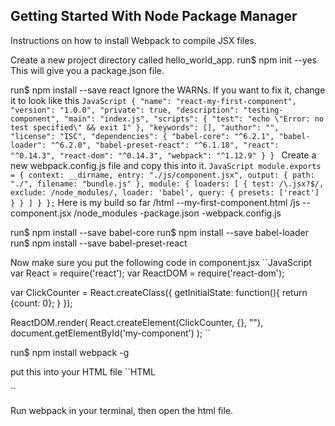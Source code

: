 ## Getting Started With Node Package Manager
Instructions on how to install Webpack to compile JSX files.

Create a new project directory called hello_world_app.
run$ npm init --yes
This will give you a package.json file.

run$ npm install --save react
Ignore the WARNs. If you want to fix it, change it to look like this
``JavaScript
{
  "name": "react-my-first-component",
  "version": "1.0.0",
  "private": true,
  "description": "testing-component",
  "main": "index.js",
  "scripts": {
    "test": "echo \"Error: no test specified\" && exit 1"
  },
  "keywords": [],
  "author": "",
  "license": "ISC",
  "dependencies": {
    "babel-core": "^6.2.1",
    "babel-loader": "^6.2.0",
    "babel-preset-react": "^6.1.18",
    "react": "^0.14.3",
    "react-dom": "^0.14.3",
    "webpack": "^1.12.9"
  }
}
``
Create a new webpack.config.js file and copy this into it.
`` JavaScript
module.exports = {
  context: __dirname,
  entry: "./js/component.jsx",
  output: {
    path: "./",
    filename: "bundle.js"
  },
  module: {
    loaders: [
      {
        test: /\.jsx?$/,
        exclude: /node_modules/,
        loader: 'babel',
        query: {
          presets: ['react']
        }
      }
    ]
  }
};
``
Here is my build so far
/html
--my-first-component.html
/js
--component.jsx
/node_modules
-package.json
-webpack.config.js

run$ npm install --save babel-core
run$ npm install --save babel-loader
run$ npm install --save babel-preset-react

Now make sure you put the following code in component.jsx
``JavaScript
var React = require('react');
var ReactDOM = require('react-dom');

var ClickCounter = React.createClass({
  getInitialState: function(){
    return {count: 0};
  }
});

ReactDOM.render(
  React.createElement(ClickCounter, {}, ""),
  document.getElementById('my-component')
);
``

run$ npm install webpack -g

put this into your HTML file
``HTML
<body>
  <script src="../bundle.js"></script>
</body>
``

Run webpack in your terminal, then open the html file.
